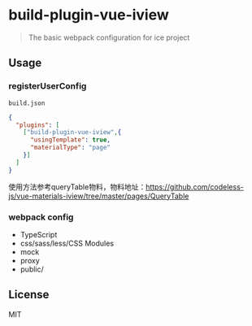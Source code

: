 # build-plugin-vue-iview

> The basic webpack configuration for ice project

## Usage

### registerUserConfig

`build.json`

```json
{
  "plugins": [
    ["build-plugin-vue-iview",{
      "usingTemplate": true,
      "materialType": "page"
    }]
  ]
}
```

使用方法参考queryTable物料，物料地址：https://github.com/codeless-js/vue-materials-iview/tree/master/pages/QueryTable

### webpack config

- TypeScript
- css/sass/less/CSS Modules
- mock
- proxy
- public/

## License

MIT
